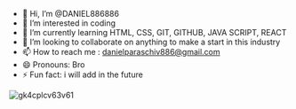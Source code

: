 - 👋 Hi, I’m @DANIEL886886
- 👀 I’m interested in coding
- 🌱 I’m currently learning HTML, CSS, GIT, GITHUB, JAVA SCRIPT, REACT
- 💞️ I’m looking to collaborate on anything to make a start in this industry
- 📫 How to reach me : danielparaschiv886@gmail.com
- 😄 Pronouns: Bro
- ⚡ Fun fact: i will add in the future

![gk4cplcv63v61](https://github.com/DANIEL886886/DANIEL886886/assets/135163528/2652ca81-9ac6-4cd4-8db5-9f8d3c4aadff)


<!---
     .edee...      .....       .eeec.   ..eee..
   .d*"  """"*e..d*"""""**e..e*""  "*c.d""  ""*e.
  z"           "$          $""       *F         **e.
 z"             "c        d"          *.           "$.
.F                        "            "            'F
d               FRONT END DEVELOPER                 J%
3         .                                        e"
4r       e"              .                        d"
 $     .d"     .        .F             z ..zeeeeed"
 "*beeeP"      P        d      e.      $**""    "
     "*b.     Jbc.     z*%e.. .$**eeeeP"
        "*beee* "$$eeed"  ^$$$""    "
                 '$$.     .$$$c
                  "$$.   e$$*$$c
                   "$$..$$P" '$$r             
                    "$$$$"    "$$.          
                   .$$$"      "$$.        
                   e$$"         "$$.     
                .$$P"           "$$.  
               e$$"              "$$.
             *e$$P"                "$$$"
              *$$                   "$$r
              '$$F                 .$$P
               $$$                z$$"
               4$$               d$$b.
               .$$%            .$$*"*$$e.
            e$$$*"            z$$"    "*$$e.
           4$$"              d$P"        "*$$e.
           $P              .d$$$c           "*$$e..
          d$"             z$$" *$b.            "*$L
         4$"             e$P"   "*$c            ^$$
         $"            .d$"       "$$.           ^$r
        dP            z$$"         ^*$e.          "b
       4$            e$P             "$$           "
    GIT HUB         J$F               $$       HTML & CSS
                    $$               .$F
                   4$"               $P"
                   $"               dP 
              JAVA SCRIPT         REACT.JS

DANIEL886886/DANIEL886886 is a ✨ special ✨ repository because its `README.md` (this file) appears on your GitHub profile.
You can click the Preview link to take a look at your changes.
--->
